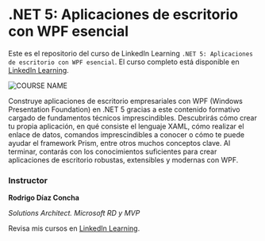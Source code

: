 # .NET 5: Aplicaciones de escritorio con WPF esencial
Este es el repositorio del curso de LinkedIn Learning `.NET 5: Aplicaciones de escritorio con WPF esencial`. El curso completo está disponible en [LinkedIn Learning][lil-course-url].

![COURSE NAME][lil-thumbnail-url]

Construye aplicaciones de escritorio empresariales con WPF (Windows Presentation Foundation) en .NET 5 gracias a este contenido formativo cargado de fundamentos técnicos imprescindibles. Descubrirás cómo crear tu propia aplicación, en qué consiste el lenguaje XAML, cómo realizar el enlace de datos, comandos imprescindibles a conocer o cómo te puede ayudar el framework Prism, entre otros muchos conceptos clave. Al terminar, contarás con los conocimientos suficientes para crear aplicaciones de escritorio robustas, extensibles y modernas con WPF.


### Instructor

**Rodrigo Díaz Concha**

_Solutions Architect. Microsoft RD y MVP_

Revisa mis cursos en [LinkedIn Learning](https://www.linkedin.com/learning/instructors/rodrigo-diaz-concha).


[0]: # (Replace these placeholder URLs with actual course URLs)

[lil-course-url]: https://www.linkedin.com/learning/dot-net-5-aplicaciones-de-escritorio-con-wpf-esencial
[lil-thumbnail-url]: https://cdn.lynda.com/course/2367754/2367754-1629799009506-16x9.jpg
